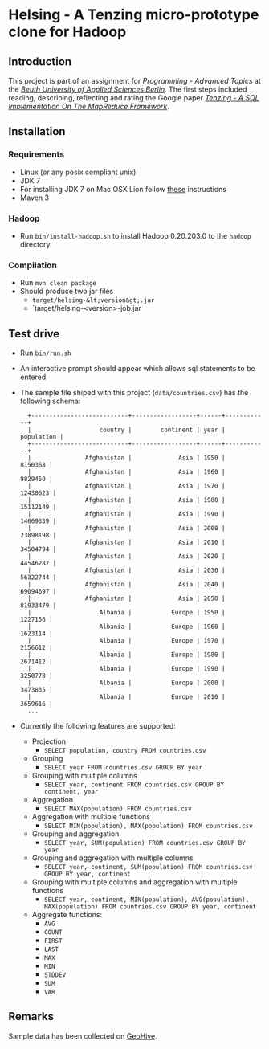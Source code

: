 # Helsing - A Tenzing micro-prototype clone for Hadoop

## Introduction
This project is part of an assignment for *Programming - Advanced Topics* at the [*Beuth University of Applied Sciences Berlin*](http://www.beuth-hochschule.de/).
The first steps included reading, describing, reflecting and rating the Google paper
[*Tenzing - A SQL Implementation On The MapReduce Framework*](http://research.google.com/pubs/pub37200.html).

## Installation

### Requirements
- Linux (or any posix compliant unix)
- JDK 7
- For installing JDK 7 on Mac OSX Lion follow [these](http://code.google.com/p/openjdk-osx-build/) instructions
- Maven 3

### Hadoop
- Run `bin/install-hadoop.sh` to install Hadoop 0.20.203.0 to the `hadoop` directory

### Compilation
- Run `mvn clean package`
- Should produce two jar files
    - `target/helsing-&lt;version&gt;.jar`
    - `target/helsing-&lt;version&gt;-job.jar

## Test drive
- Run `bin/run.sh`
- An interactive prompt should appear which allows sql statements to be entered
- The sample file shiped with this project (`data/countries.csv`) has the following schema:

        +---------------------------+------------------+------+------------+
        |                   country |        continent | year | population |
        +---------------------------+------------------+------+------------+
        |               Afghanistan |             Asia | 1950 |    8150368 |
        |               Afghanistan |             Asia | 1960 |    9829450 |
        |               Afghanistan |             Asia | 1970 |   12430623 |
        |               Afghanistan |             Asia | 1980 |   15112149 |
        |               Afghanistan |             Asia | 1990 |   14669339 |
        |               Afghanistan |             Asia | 2000 |   23898198 |
        |               Afghanistan |             Asia | 2010 |   34504794 |
        |               Afghanistan |             Asia | 2020 |   44546287 |
        |               Afghanistan |             Asia | 2030 |   56322744 |
        |               Afghanistan |             Asia | 2040 |   69094697 |
        |               Afghanistan |             Asia | 2050 |   81933479 |
        |                   Albania |           Europe | 1950 |    1227156 |
        |                   Albania |           Europe | 1960 |    1623114 |
        |                   Albania |           Europe | 1970 |    2156612 |
        |                   Albania |           Europe | 1980 |    2671412 |
        |                   Albania |           Europe | 1990 |    3250778 |
        |                   Albania |           Europe | 2000 |    3473835 |
        |                   Albania |           Europe | 2010 |    3659616 |
        ...

- Currently the following features are supported:
    - Projection
        - `SELECT population, country FROM countries.csv`
    - Grouping
        - `SELECT year FROM countries.csv GROUP BY year`
    - Grouping with multiple columns
        - `SELECT year, continent FROM countries.csv GROUP BY continent, year`
    - Aggregation
        - `SELECT MAX(population) FROM countries.csv`
    - Aggregation with multiple functions
        - `SELECT MIN(population), MAX(population) FROM countries.csv`
    - Grouping and aggregation
        - `SELECT year, SUM(population) FROM countries.csv GROUP BY year`
    - Grouping and aggregation with multiple columns
        - `SELECT year, continent, SUM(population) FROM countries.csv GROUP BY year, continent`
    - Grouping with multiple columns and aggregation with multiple functions
        - `SELECT year, continent, MIN(population), AVG(population), MAX(population) FROM countries.csv GROUP BY year, continent`
    - Aggregate functions:
        - `AVG`
        - `COUNT`
        - `FIRST`
        - `LAST`
        - `MAX`
        - `MIN`
        - `STDDEV`
        - `SUM`
        - `VAR`

## Remarks

Sample data has been collected on [GeoHive](http://www.geohive.com/).

